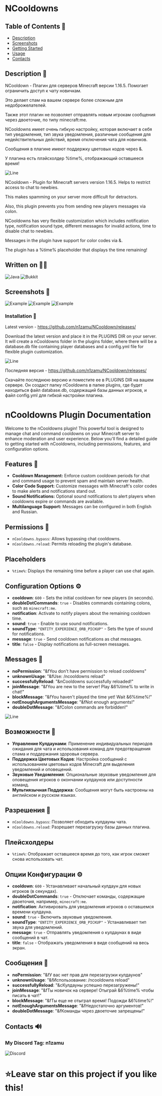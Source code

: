 # NCooldowns

## Table of Contents 📃

- [Description](#description)
- [Screenshots](#screenshots)
- [Getting Started](#getting-started)
- [Usage](#usage)
- [Contacts](#contacts)

## Description 💙
NCooldown - Плагин для серверов Minecraft версии 1.16.5. Помогает ограничить доступ к чату новичкам.

Это делает спам на вашем сервере более сложным для недоброжелателей. 

Также этот плагин не позволяет отправлять новым игрокам сообщения через двоеточие, по типу minecraft:me.

NCooldowns имеет очень гибкую настройку, которая включает в себя тип уведомления, тип звука уведомления, различные сообщения для недействительных действий, время отключения чата для новичков.

Сообщения в плагине имеют поддержку цветовых кодов через &.

У плагина есть плэйсхолдер %time%, отображающий оставшееся время!

![Line](https://github.com/n1zamu/n1zamu/blob/main/assets/sepparator.png)

NCooldown - Plugin for Minecraft servers version 1.16.5. Helps to restrict access to chat to newbies.

This makes spamming on your server more difficult for detractors. 

Also, this plugin prevents you from sending new players messages via colon.

NCooldowns has very flexible customization which includes notification type, notification sound type, different messages for invalid actions, time to disable chat to newbies.

Messages in the plugin have support for color codes via &.

The plugin has a %time% placeholder that displays the time remaining!

## Written on 👩‍💻
![Java](https://img.shields.io/badge/-Java-FFA500?style=for-the-badge&logo=java&logoColor=0000CD)
![Bukkit](https://img.shields.io/badge/-Bukkit-7B68EE?style=for-the-badge)

## Screenshots 📸
![Example](https://github.com/n1zamu/NCooldown/blob/main/screenshots/example.png)
![Example](https://github.com/n1zamu/NCooldown/blob/main/screenshots/example1.png)
![Example](https://github.com/n1zamu/NCooldown/blob/main/screenshots/example2.png)

### Installation 🌙
Latest version - https://github.com/n1zamu/NCooldown/releases/

Download the latest version and place it in the PLUGINS DIR on your server.
It will create a nCooldowns folder in the plugins folder, where there will be a database.db file containing player databases and a config.yml file for flexible plugin customization.

![Line](https://github.com/n1zamu/n1zamu/blob/main/assets/sepparator.png)

Последняя версия - https://github.com/n1zamu/NCooldown/releases/

Скачайте последнюю версию и поместите ее в PLUGINS DIR на вашем сервере.
Он создаст папку nCooldowns в папке plugins, где будет находиться файл database.db, содержащий базы данных игроков, и файл config.yml для гибкой настройки плагина.

# nCooldowns Plugin Documentation

Welcome to the nCooldowns plugin! This powerful tool is designed to manage chat and command cooldowns on your Minecraft server to enhance moderation and user experience. Below you'll find a detailed guide to getting started with nCooldowns, including permissions, features, and configuration options.

## Features 🌟

- **Cooldown Management:** Enforce custom cooldown periods for chat and command usage to prevent spam and maintain server health.
- **Color Code Support:** Customize messages with Minecraft's color codes to make alerts and notifications stand out.
- **Sound Notifications:** Optional sound notifications to alert players when cooldowns expire or commands are available.
- **Multilanguage Support:** Messages can be configured in both English and Russian.

## Permissions 🔑

- `nCooldowns.bypass`: Allows bypassing chat cooldowns.
- `nCooldowns.reload`: Permits reloading the plugin's database.

## Placeholders

- `%time%`: Displays the remaining time before a player can use chat again.

## Configuration Options ⚙️

- **cooldown**: `600` - Sets the initial cooldown for new players (in seconds).
- **doubleDotCommands**: `true` - Disables commands containing colons, such as `minecraft:me`.
- **notification**: Activate to notify players about the remaining cooldown time.
- **sound**: `true` - Enable to use sound notifications.
- **soundType**: `"ENTITY_EXPERIENCE_ORB_PICKUP"` - Sets the type of sound for notifications.
- **message**: `true` - Send cooldown notifications as chat messages.
- **title**: `false` - Display notifications as full-screen messages.

## Messages 📝

- **noPermission**: "&fYou don't have permission to reload cooldowns"
- **unknownUsage**: "&fUse: /ncooldowns reload"
- **successfullyReload**: "&nCooldowns successfully reloaded!"
- **joinMessage**: "&fYou are new to the server! Play &6%time% to write in chat!"
- **blockMessage**: "&fYou haven't played the time yet! Wait &6%time%!"
- **notEnoughArgumentsMessage**: "&fNot enough arguments!"
- **doubleDotMessage**: "&fColon commands are forbidden!"

![Line](https://github.com/n1zamu/n1zamu/blob/main/assets/sepparator.png)

## Возможности 🌟

- **Управление Кулдаунами**: Применение индивидуальных периодов ожидания для чата и использования команд для предотвращения спама и поддержания здоровья сервера.
- **Поддержка Цветовых Кодов**: Настройка сообщений с использованием цветовых кодов Minecraft для выделения уведомлений и оповещений.
- **Звуковые Уведомления**: Опциональные звуковые уведомления для оповещения игроков о окончании кулдаунов или доступности команд.
- **Мультиязычная Поддержка**: Сообщения могут быть настроены на английском и русском языках.

## Разрешения 🔑

- `nCooldowns.bypass`: Позволяет обходить кулдауны чата.
- `nCooldowns.reload`: Разрешает перезагрузку базы данных плагина.

## Плейсхолдеры

- `%time%`: Отображает оставшееся время до того, как игрок сможет снова использовать чат.

## Опции Конфигурации ⚙️

- **cooldown**: `600` - Устанавливает начальный кулдаун для новых игроков (в секундах).
- **doubleDotCommands**: `true` - Отключает команды, содержащие двоеточия, например, `minecraft:me`.
- **notification**: Активировать для уведомления игроков о оставшемся времени кулдауна.
- **sound**: `true` - Включить звуковые уведомления.
- **soundType**: `"ENTITY_EXPERIENCE_ORB_PICKUP"` - Устанавливает тип звука для уведомлений.
- **message**: `true` - Отправлять уведомления о кулдаунах в виде сообщений в чат.
- **title**: `false` - Отображать уведомления в виде сообщений на весь экран.

## Сообщения 📝

- **noPermission**: "&fУ вас нет прав для перезагрузки кулдаунов"
- **unknownUsage**: "&fИспользование: /ncooldowns reload"
- **successfullyReload**: "&cКулдауны успешно перезагружены!"
- **joinMessage**: "&fТы новичок на сервере! Отыграй &6%time% чтобы писать в чат!"
- **blockMessage**: "&fТы еще не отыграл время! Подожди &6%time%!"
- **notEnoughArgumentsMessage**: "&fНедостаточно аргументов!"
- **doubleDotMessage**: "&fКоманды через двоеточие запрещены!"

## Contacts 🔊

### My Discord Tag: n1zamu
![Discord](https://img.shields.io/badge/-Discord-4169E1?style=for-the-badge&logo=discord&logoColor=FFFFFF)


# ⭐Leave star on this project if you like this!
